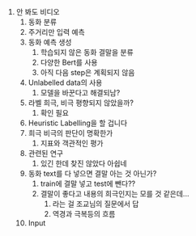 1. 안 봐도 비디오
	1. 동화 분류
	2. 주거리만 입력 예측
	3. 동화 예측 생성
		1. 학습되지 않은 동화 결말을 분류
		2. 다양한 Bert를 사용
		3. 아직 다음 step은 계획되지 않음
	4. Unlabelled data의 사용
		1. 모델을 바꾼다고 해결되남?
	5. 라벨 희극, 비극 평향되지 않았을까?
		1. 확인 필요
	6. Heuristic Labelling을 할 겁니다
	7. 희극 비극의 판단이 명확한가
		1. 지표와 객관적인 평가
	8. 관련된 연구
		1. 있긴 한데 찾진 않았다 아쉽네
	9. 동화 text를 다 넣으면 결말 아는 것 아닌가?
		1. train에 결말 넣고 test에 뺀다??
		2. 결말이 좋다고 내용의 희극인지는 모를 것 같은데...
			1. 라는 걸 조교님의 질문에서 답
			2. 역경과 극복등의 흐름
	10. Input
